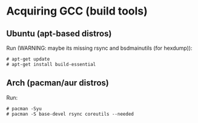 # Acquiring GCC (build tools)

## Ubuntu (apt-based distros)

Run (WARNING: maybe its missing rsync and bsdmainutils (for hexdump)):
```console
# apt-get update
# apt-get install build-essential
```

## Arch (pacman/aur distros)

Run:
```console
# pacman -Syu
# pacman -S base-devel rsync coreutils --needed
```
